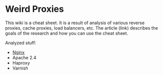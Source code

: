 # Weird Proxies
This wiki is a cheat sheet. It is a result of analysis of various reverse proxies, cache proxies, load balancers, etc.
The article (link) describes the goals of the research and how you can use the cheat sheet.
 
Analyzed stuff:
- [Nginx](nginx)
- Apache 2.4
- Haproxy
- Varnish